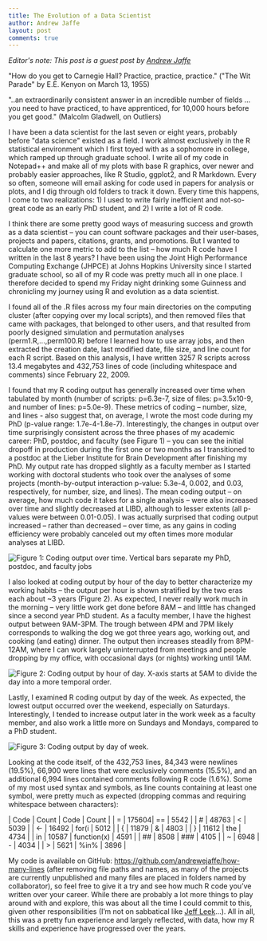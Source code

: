 ```yaml
---
title: The Evolution of a Data Scientist 
author: Andrew Jaffe
layout: post
comments: true
---
```


_Editor's note: This post is a guest post by [Andrew Jaffe](http://aejaffe.com)_

"How do you get to Carnegie Hall? Practice, practice, practice." ("The Wit Parade" by E.E. Kenyon on March 13, 1955)

"..an extraordinarily consistent answer in an incredible number of fields ... you need to have practiced, to have apprenticed, for 10,000 hours before you get good."  (Malcolm Gladwell, on Outliers)

I have been a data scientist for the last seven or eight years, probably before "data science" existed as a field. I work almost exclusively in the R statistical environment which I first toyed with as a sophomore in college, which ramped up through graduate school. I write all of my code in Notepad++ and make all of my plots with base R graphics, over newer and probably easier approaches, like R Studio, ggplot2, and R Markdown. Every so often, someone will email asking for code used in papers for analysis or plots, and I dig through old folders to track it down. Every time this happens, I come to two realizations: 1) I used to write fairly inefficient and not-so-great code as an early PhD student, and 2) I write a lot of R code.

I think there are some pretty good ways of measuring success and growth as a data scientist – you can count software packages and their user-bases, projects and papers, citations, grants, and promotions. But I wanted to calculate one more metric to add to the list – how much R code have I written in the last 8 years? I have been using the Joint High Performance Computing Exchange (JHPCE) at Johns Hopkins University since I started graduate school, so all of my R code was pretty much all in one place. I therefore decided to spend my Friday night drinking some Guinness and chronicling my journey using R and evolution as a data scientist. 

I found all of the .R files across my four main directories on the computing cluster (after copying over my local scripts), and then removed files that came with packages, that belonged to other users, and that resulted from poorly designed simulation and permutation analyses (perm1.R,...,perm100.R) before I learned how to use array jobs, and then extracted the creation date, last modified date, file size, and line count for each R script. Based on this analysis, I have written 3257 R scripts across 13.4 megabytes and 432,753 lines of code (including whitespace and comments) since February 22, 2009. 

I found that my R coding output has generally increased over time when tabulated by month (number of scripts: p=6.3e-7, size of files: p=3.5x10-9, and number of lines: p=5.0e-9). These metrics of coding – number, size, and lines - also suggest that, on average, I wrote the most code during my PhD (p-value range: 1.7e-4-1.8e-7). Interestingly, the changes in output over time surprisingly consistent across the three phases of my academic career: PhD, postdoc, and faculty (see Figure 1) – you can see the initial dropoff in production during the first one or two months as I transitioned to a postdoc at the Lieber Institute for Brain Development after finishing my PhD. My output rate has dropped slightly as a faculty member as I started working with doctoral students who took over the analyses of some projects (month-by-output interaction p-value: 5.3e-4, 0.002, and 0.03, respectively, for number, size, and lines). The mean coding output – on average, how much code it takes for a single analysis – were also increased over time and slightly decreased at LIBD, although to lesser extents (all p-values were between 0.01-0.05). I was actually surprised that coding output increased – rather than decreased – over time, as any gains in coding efficiency were probably canceled out my often times more modular analyses at LIBD.

![Figure 1: Coding output over time. Vertical bars separate my PhD, postdoc, and faculty jobs](https://raw.githubusercontent.com/simplystats/simplystats.github.io/master/_images/2016-03-21/sizeVsMonth_rCode.jpg)

I also looked at coding output by hour of the day to better characterize my working habits – the output per hour is shown stratified by the two eras each about ~3 years (Figure 2). As expected, I never really work much in the morning – very little work get done before 8AM – and little has changed since a second year PhD student. As a faculty member, I have the highest output between 9AM-3PM. The trough between 4PM and 7PM likely corresponds to walking the dog we got three years ago, working out, and cooking (and eating) dinner. The output then increases steadily from 8PM-12AM, where I can work largely uninterrupted from meetings and people dropping by my office, with occasional days (or nights) working until 1AM. 

![Figure 2: Coding output by hour of day. X-axis starts at 5AM to divide the day into a more temporal order.](https://raw.githubusercontent.com/simplystats/simplystats.github.io/master/_images/2016-03-21/sizeVsHour_rCode.jpg)

Lastly, I examined R coding output by day of the week. As expected, the lowest output occurred over the weekend, especially on Saturdays. Interestingly, I tended to increase output later in the work week as a faculty member, and also work a little more on Sundays and Mondays, compared to a PhD student. 

![Figure 3: Coding output by day of week.](https://raw.githubusercontent.com/simplystats/simplystats.github.io/master/_images/2016-03-21/sizeVsDay_rCode.jpg)

Looking at the code itself, of the 432,753 lines, 84,343 were newlines (19.5%), 66,900 were lines that were exclusively comments (15.5%), and an additional 6,994 lines contained comments following R code (1.6%). Some of my most used syntax and symbols, as line counts containing at least one symbol, were pretty much as expected (dropping commas and requiring whitespace between characters):

| Code	| Count	| Code	| Count | 
| =	| 175604| == | 5542 | 
| #	| 48763	| < | 5039 | 
| <- | 16492 | for(i | 5012 | 
| {	| 11879 | & | 4803 |
| }	| 11612	| the | 4734 |
| in | 10587 |	function(x)	| 4591 |
| ## | 8508	| ### | 4105 |
| ~	| 6948	| -	| 4034 |
| >	| 5621 | %in% | 3896 | 

My code is available on GitHub: https://github.com/andrewejaffe/how-many-lines (after removing file paths and names, as many of the projects are currently unpublished and many files are placed in folders named by collaborator), so feel free to give it a try and see how much R code you’ve written over your career. While there are probably a lot more things to play around with and explore, this was about all the time I could commit to this, given other responsibilities (I’m not on sabbatical like [Jeff Leek](http://jtleek.com)...). All in all, this was a pretty fun experience and largely reflected, with data, how my R skills and experience have progressed over the years.

